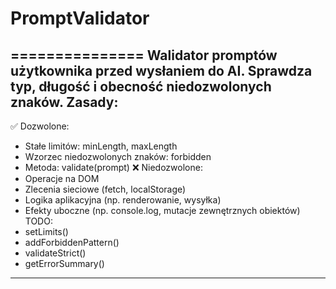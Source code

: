 # PromptValidator

===============
Walidator promptów użytkownika przed wysłaniem do AI.
Sprawdza typ, długość i obecność niedozwolonych znaków.
Zasady:
-------
✅ Dozwolone:
  - Stałe limitów: minLength, maxLength
  - Wzorzec niedozwolonych znaków: forbidden
  - Metoda: validate(prompt)
❌ Niedozwolone:
  - Operacje na DOM
  - Zlecenia sieciowe (fetch, localStorage)
  - Logika aplikacyjna (np. renderowanie, wysyłka)
  - Efekty uboczne (np. console.log, mutacje zewnętrznych obiektów)
TODO:
  - setLimits()
  - addForbiddenPattern()
  - validateStrict()
  - getErrorSummary()

---
